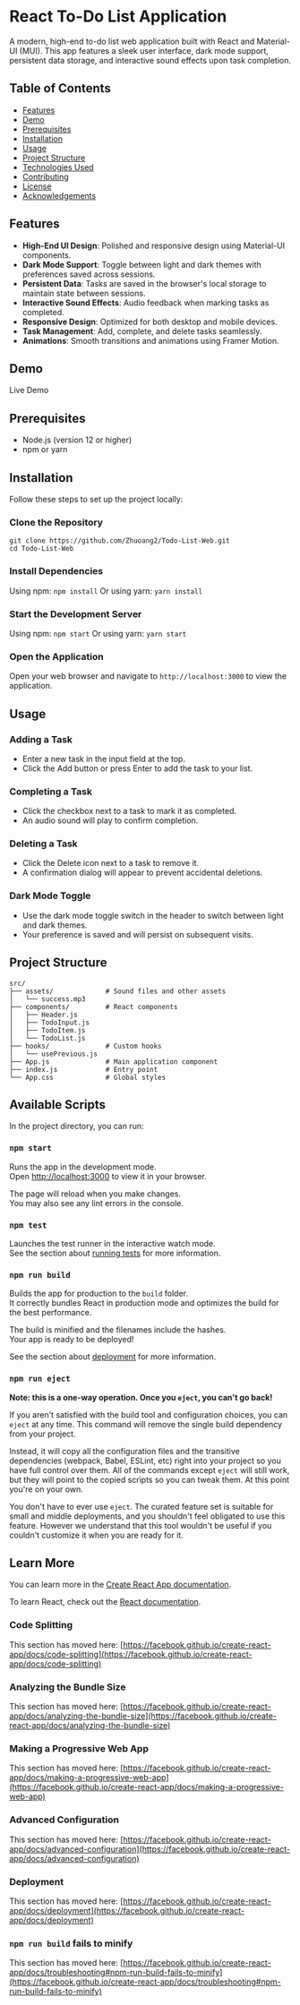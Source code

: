 # React To-Do List Application

A modern, high-end to-do list web application built with React and Material-UI (MUI). This app features a sleek user interface, dark mode support, persistent data storage, and interactive sound effects upon task completion.

## Table of Contents

- [Features](#features)
- [Demo](#demo)
- [Prerequisites](#prerequisites)
- [Installation](#installation)
- [Usage](#usage)
- [Project Structure](#project-structure)
- [Technologies Used](#technologies-used)
- [Contributing](#contributing)
- [License](#license)
- [Acknowledgements](#acknowledgements)

## Features

- **High-End UI Design**: Polished and responsive design using Material-UI components.
- **Dark Mode Support**: Toggle between light and dark themes with preferences saved across sessions.
- **Persistent Data**: Tasks are saved in the browser's local storage to maintain state between sessions.
- **Interactive Sound Effects**: Audio feedback when marking tasks as completed.
- **Responsive Design**: Optimized for both desktop and mobile devices.
- **Task Management**: Add, complete, and delete tasks seamlessly.
- **Animations**: Smooth transitions and animations using Framer Motion.

## Demo

Live Demo

## Prerequisites

- Node.js (version 12 or higher)
- npm or yarn

## Installation

Follow these steps to set up the project locally:
### Clone the Repository

  ```
  git clone https://github.com/Zhuoang2/Todo-List-Web.git
  cd Todo-List-Web
  ```
### Install Dependencies
Using npm: `npm install` Or using yarn: `yarn install`

### Start the Development Server
Using npm: `npm start` Or using yarn: `yarn start`

### Open the Application
Open your web browser and navigate to `http://localhost:3000` to view the application.

## Usage

### Adding a Task
- Enter a new task in the input field at the top.
- Click the Add button or press Enter to add the task to your list.
### Completing a Task
- Click the checkbox next to a task to mark it as completed.
- An audio sound will play to confirm completion.
### Deleting a Task
- Click the Delete icon next to a task to remove it.
- A confirmation dialog will appear to prevent accidental deletions.
### Dark Mode Toggle
- Use the dark mode toggle switch in the header to switch between light and dark themes.
- Your preference is saved and will persist on subsequent visits.

## Project Structure

```
src/
├── assets/             # Sound files and other assets
│   └── success.mp3
├── components/         # React components
│   ├── Header.js
│   ├── TodoInput.js
│   ├── TodoItem.js
│   └── TodoList.js
├── hooks/              # Custom hooks
│   └── usePrevious.js
├── App.js              # Main application component
├── index.js            # Entry point
└── App.css             # Global styles
```

## Available Scripts

In the project directory, you can run:

### `npm start`

Runs the app in the development mode.\
Open [http://localhost:3000](http://localhost:3000) to view it in your browser.

The page will reload when you make changes.\
You may also see any lint errors in the console.

### `npm test`

Launches the test runner in the interactive watch mode.\
See the section about [running tests](https://facebook.github.io/create-react-app/docs/running-tests) for more information.

### `npm run build`

Builds the app for production to the `build` folder.\
It correctly bundles React in production mode and optimizes the build for the best performance.

The build is minified and the filenames include the hashes.\
Your app is ready to be deployed!

See the section about [deployment](https://facebook.github.io/create-react-app/docs/deployment) for more information.

### `npm run eject`

**Note: this is a one-way operation. Once you `eject`, you can't go back!**

If you aren't satisfied with the build tool and configuration choices, you can `eject` at any time. This command will remove the single build dependency from your project.

Instead, it will copy all the configuration files and the transitive dependencies (webpack, Babel, ESLint, etc) right into your project so you have full control over them. All of the commands except `eject` will still work, but they will point to the copied scripts so you can tweak them. At this point you're on your own.

You don't have to ever use `eject`. The curated feature set is suitable for small and middle deployments, and you shouldn't feel obligated to use this feature. However we understand that this tool wouldn't be useful if you couldn't customize it when you are ready for it.

## Learn More

You can learn more in the [Create React App documentation](https://facebook.github.io/create-react-app/docs/getting-started).

To learn React, check out the [React documentation](https://reactjs.org/).

### Code Splitting

This section has moved here: [https://facebook.github.io/create-react-app/docs/code-splitting](https://facebook.github.io/create-react-app/docs/code-splitting)

### Analyzing the Bundle Size

This section has moved here: [https://facebook.github.io/create-react-app/docs/analyzing-the-bundle-size](https://facebook.github.io/create-react-app/docs/analyzing-the-bundle-size)

### Making a Progressive Web App

This section has moved here: [https://facebook.github.io/create-react-app/docs/making-a-progressive-web-app](https://facebook.github.io/create-react-app/docs/making-a-progressive-web-app)

### Advanced Configuration

This section has moved here: [https://facebook.github.io/create-react-app/docs/advanced-configuration](https://facebook.github.io/create-react-app/docs/advanced-configuration)

### Deployment

This section has moved here: [https://facebook.github.io/create-react-app/docs/deployment](https://facebook.github.io/create-react-app/docs/deployment)

### `npm run build` fails to minify

This section has moved here: [https://facebook.github.io/create-react-app/docs/troubleshooting#npm-run-build-fails-to-minify](https://facebook.github.io/create-react-app/docs/troubleshooting#npm-run-build-fails-to-minify)

